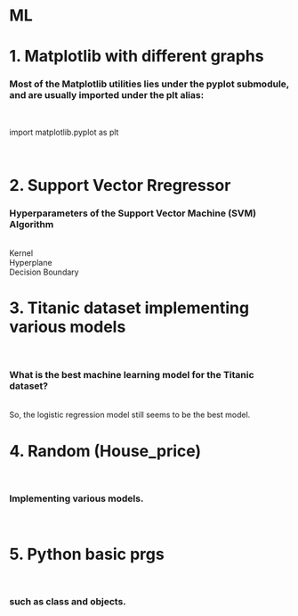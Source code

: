 # ML
<h1>1. Matplotlib with different graphs</h1>
<h3>Most of the Matplotlib utilities lies under the pyplot submodule, and are usually imported under the plt alias:</h3>
<br> <p>import matplotlib.pyplot as plt</p>
<br>
<h1>2. Support Vector Rregressor</h1>
<h3>Hyperparameters of the Support Vector Machine (SVM) Algorithm</h3><br>Kernel<br>Hyperplane<br>Decision Boundary
<h1>3. Titanic dataset implementing various models</h1><br>
<h3>What is the best machine learning model for the Titanic dataset?</h3><br>So, the logistic regression model still seems to be the best model.
<h1>4. Random (House_price)</h1><br>
<h3>Implementing various models.</h3><br>
<h1>5. Python basic prgs </h1><br>
<h3>such as class and objects.</h3>


